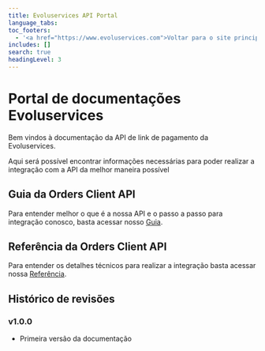 ```yaml
---
title: Evoluservices API Portal
language_tabs:
toc_footers:
  - '<a href="https://www.evoluservices.com">Voltar para o site principal</a>'
includes: []
search: true
headingLevel: 3
---
```


# Portal de documentações Evoluservices

Bem vindos à documentação da API de link de pagamento da Evoluservices.

Aqui será possível encontrar informações necessárias para poder realizar a integração com a API da melhor maneira possível

## Guia da Orders Client API

Para entender melhor o que é a nossa API e o passo a passo para integração conosco, basta acessar nosso <a id="guideLink" href="./guideOrders.html">Guia</a>.

## Referência da Orders Client API
Para entender os detalhes técnicos para realizar a integração basta acessar nossa <a id="referenceLink" href="./reference.html">Referência</a>.

## Histórico de revisões

### v1.0.0
* Primeira versão da documentação